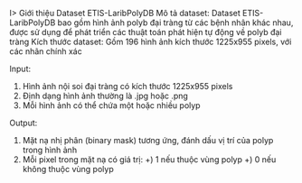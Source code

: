 I> Giới thiệu Dataset ETIS-LaribPolyDB
Mô tả dataset: Dataset ETIS-LaribPolyDB bao gồm hình ảnh polyb đại tràng từ các bệnh nhân khác nhau, được sử dụng để phát triển các thuật toán phát hiện tự động về polyb đại tràng
Kích thước dataset: Gồm 196 hình ảnh kích thước 1225x955 pixels, với các nhãn chính xác

Input:
1. Hình ảnh nội soi đại tràng có kích thước 1225x955 pixels
2. Định dạng hình ảnh thường là .jpg hoặc .png
3. Mỗi hình ảnh có thể chứa một hoặc nhiều polyp

Output:
1. Mặt nạ nhị phân (binary mask) tương ứng, đánh dấu vị trí của polyp trong hình ảnh
2. Mỗi pixel trong mặt nạ có giá trị:
 +) 1 nếu thuộc vùng polyp
 +) 0 nếu không thuộc vùng polyp


